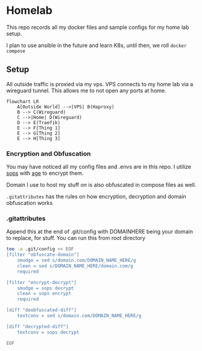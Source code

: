 # Homelab

This repo records all my docker files and sample configs for my home lab setup.

I plan to use ansible in the future and learn K8s, until then, we roll `docker compose`


## Setup

All outside traffic is proxied via my vps. VPS connects to my home lab via a wireguard tunnel. This allows me to not open any ports at home.

```mermaid
flowchart LR
    A[Outside World] -->|VPS| B(Haproxy)
    B --> C(Wireguard)
    C -->|Home| D(Wireguard)
    D --> E(Traefik)
    E --> F[Thing 1]
    E --> G[Thing 2]
    E --> H[Thing 3]
```

### Encryption and Obfuscation

You may have noticed all my config files and .envs are in this repo. I utilize [sops](https://github.com/getsops/sops) with [age](https://github.com/FiloSottile/age) to encrypt them.

Domain I use to host my stuff on is also obfuscated in compose files as well.

`.gitattributes` has the rules on how encryption, decryption and domain obfuscation works

### .gitattributes

Append this at the end of .git/config with DOMAINHERE being your domain to replace, for stuff.
You can run this from root directory

```bash
tee -a .git/config << EOF
[filter "obfuscate-domain"]
    smudge = sed s/domain.com/DOMAIN_NAME_HERE/g
    clean = sed s/DOMAIN_NAME_HERE/domain.com/g
    required

[filter "encrypt-decrypt"]
    smudge = sops decrypt
    clean = sops encrypt
    required

[diff "deobfuscated-diff"]
    textconv = sed s/domain.com/DOMAIN_NAME_HERE/g

[diff "decrypted-diff"]
    textconv = sops decrypt

EOF
```
